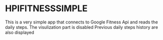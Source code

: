 # HPIFITNESSSIMPLE
This is a very simple app that connects to Google Fitness Api and reads the daily steps.
The visulization part is disabled
Previous daily steps history are also displayed 


